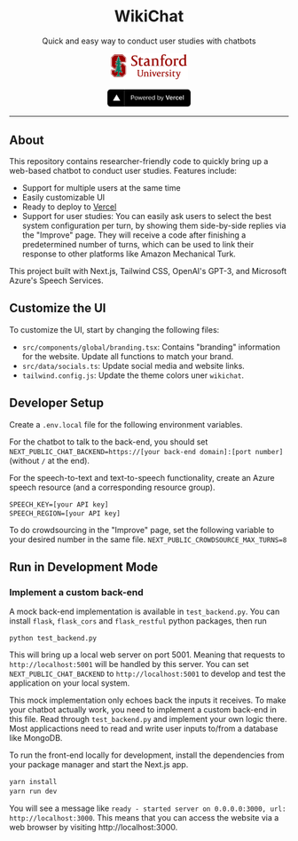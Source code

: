 <p align="center">
    <h1 align="center"><b>WikiChat</b></h1>
    <p align="center">Quick and easy way to conduct user studies with chatbots</p>
    <p align="center">
        <a href="https://stanford.edu" target="_blank">
            <img src="./public/img/logos/stanford/university.png" width="140px" alt="Stanford University" />
        </a>
    </p>
    <p align="center" style="align: center;">
        <a href="https://vercel.com/?utm_source=[stanford-oval]&utm_campaign=oss" target="_blank">
            <img src="./public/img/logos/vercel/powered-by.svg" width="150px" alt="Powered by Vercel" />
        </a>
    </p>
</p>

<hr />

## About

This repository contains researcher-friendly code to quickly bring up a web-based chatbot to conduct user studies.
Features include:
- Support for multiple users at the same time
- Easily customizable UI
- Ready to deploy to [Vercel](https://vercel.com/)
- Support for user studies: You can easily ask users to select the best system configuration per turn, by showing them side-by-side replies via the "Improve" page. They will receive a code after finishing a predetermined number of turns, which can be used to link their response to other platforms like Amazon Mechanical Turk.

This project built with Next.js, Tailwind CSS, OpenAI's GPT-3, and Microsoft Azure's Speech Services.

## Customize the UI

To customize the UI, start by changing the following files:
- `src/components/global/branding.tsx`: Contains "branding" information for the website. Update all functions to match your brand.
- `src/data/socials.ts`: Update social media and website links.
- `tailwind.config.js`: Update the theme colors uner `wikichat`.


## Developer Setup

Create a `.env.local` file for the following environment variables. 

For the chatbot to talk to the back-end, you should set `NEXT_PUBLIC_CHAT_BACKEND=https://[your back-end domain]:[port number]` (without `/` at the end).

For the speech-to-text and text-to-speech functionality, create an Azure speech resource (and a corresponding resource group).

```
SPEECH_KEY=[your API key]
SPEECH_REGION=[your API key]
```

To do crowdsourcing in the "Improve" page, set the following variable to your desired number in the same file.
`NEXT_PUBLIC_CROWDSOURCE_MAX_TURNS=8`

## Run in Development Mode
### Implement a custom back-end
A mock back-end implementation is available in `test_backend.py`. You can install `flask`, `flask_cors` and `flask_restful` python packages, then run

```
python test_backend.py
```
This will bring up a local web server on port 5001. Meaning that requests to `http://localhost:5001` will be handled by this server.
You can set `NEXT_PUBLIC_CHAT_BACKEND` to `http://localhost:5001` to develop and test the application on your local system.

This mock implementation only echoes back the inputs it receives. To make your chatbot actually work, you need to implement a custom back-end in this file. Read through `test_backend.py` and implement your own logic there. Most applicactions need to read and write user inputs to/from a database like MongoDB.

To run the front-end locally for development, install the dependencies from your package manager and start the Next.js app.

```bash
yarn install
yarn run dev
```
You will see a message like `ready - started server on 0.0.0.0:3000, url: http://localhost:3000`. This means that you can access the website via a web browser by visiting http://localhost:3000.

